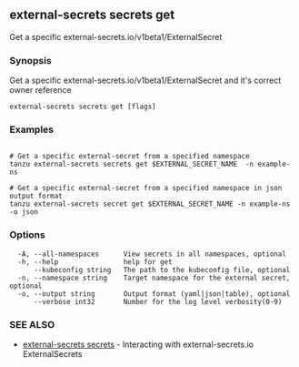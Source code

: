 ## external-secrets secrets get

Get a specific external-secrets.io/v1beta1/ExternalSecret

### Synopsis

Get a specific external-secrets.io/v1beta1/ExternalSecret and it's correct owner reference

```
external-secrets secrets get [flags]
```

### Examples

```

# Get a specific external-secret from a specified namespace
tanzu external-secrets secrets get $EXTERNAL_SECRET_NAME  -n example-ns
	
# Get a specific external-secret from a specified namespace in json output format
tanzu external-secrets secret get $EXTERNAL_SECRET_NAME -n example-ns -o json
```

### Options

```
  -A, --all-namespaces      View secrets in all namespaces, optional
  -h, --help                help for get
      --kubeconfig string   The path to the kubeconfig file, optional
  -n, --namespace string    Target namespace for the external secret, optional
  -o, --output string       Output format (yaml|json|table), optional
      --verbose int32       Number for the log level verbosity(0-9)
```

### SEE ALSO

* [external-secrets secrets](external-secrets_secrets.md)	 - Interacting with external-secrets.io ExternalSecrets
